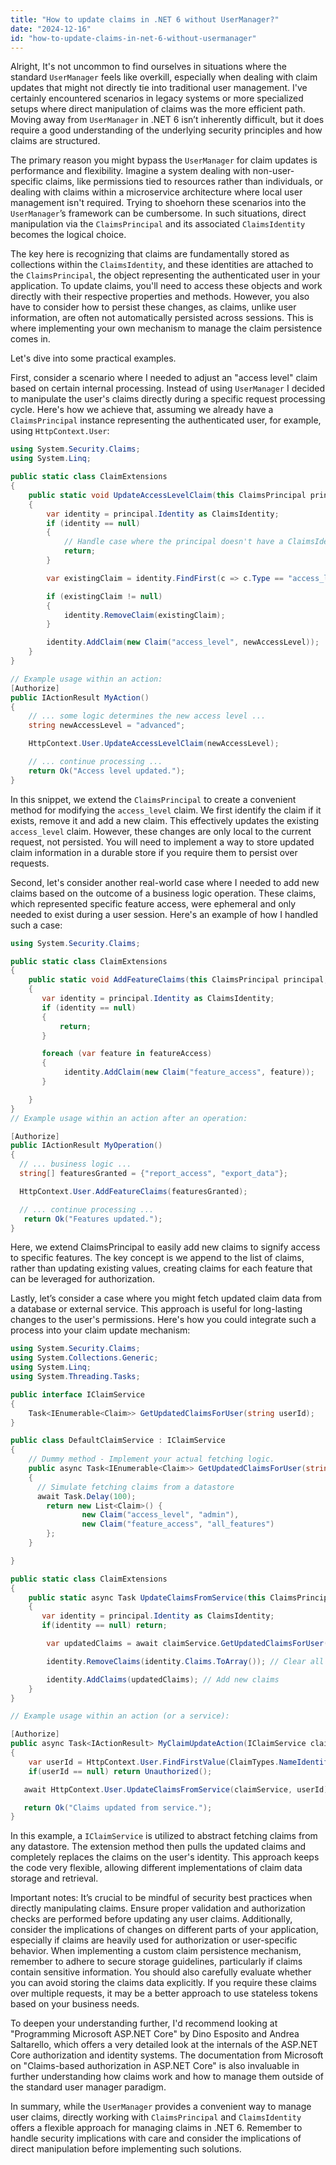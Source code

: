 ```yaml
---
title: "How to update claims in .NET 6 without UserManager?"
date: "2024-12-16"
id: "how-to-update-claims-in-net-6-without-usermanager"
---
```


Alright,  It's not uncommon to find ourselves in situations where the standard `UserManager` feels like overkill, especially when dealing with claim updates that might not directly tie into traditional user management. I've certainly encountered scenarios in legacy systems or more specialized setups where direct manipulation of claims was the more efficient path. Moving away from `UserManager` in .NET 6 isn’t inherently difficult, but it does require a good understanding of the underlying security principles and how claims are structured.

The primary reason you might bypass the `UserManager` for claim updates is performance and flexibility. Imagine a system dealing with non-user-specific claims, like permissions tied to resources rather than individuals, or dealing with claims within a microservice architecture where local user management isn't required. Trying to shoehorn these scenarios into the `UserManager`’s framework can be cumbersome. In such situations, direct manipulation via the `ClaimsPrincipal` and its associated `ClaimsIdentity` becomes the logical choice.

The key here is recognizing that claims are fundamentally stored as collections within the `ClaimsIdentity`, and these identities are attached to the `ClaimsPrincipal`, the object representing the authenticated user in your application. To update claims, you'll need to access these objects and work directly with their respective properties and methods. However, you also have to consider how to persist these changes, as claims, unlike user information, are often not automatically persisted across sessions. This is where implementing your own mechanism to manage the claim persistence comes in.

Let's dive into some practical examples.

First, consider a scenario where I needed to adjust an "access level" claim based on certain internal processing. Instead of using `UserManager` I decided to manipulate the user's claims directly during a specific request processing cycle. Here's how we achieve that, assuming we already have a `ClaimsPrincipal` instance representing the authenticated user, for example, using `HttpContext.User`:

```csharp
using System.Security.Claims;
using System.Linq;

public static class ClaimExtensions
{
    public static void UpdateAccessLevelClaim(this ClaimsPrincipal principal, string newAccessLevel)
    {
        var identity = principal.Identity as ClaimsIdentity;
        if (identity == null)
        {
            // Handle case where the principal doesn't have a ClaimsIdentity.
            return;
        }

        var existingClaim = identity.FindFirst(c => c.Type == "access_level");

        if (existingClaim != null)
        {
            identity.RemoveClaim(existingClaim);
        }

        identity.AddClaim(new Claim("access_level", newAccessLevel));
    }
}

// Example usage within an action:
[Authorize]
public IActionResult MyAction()
{
    // ... some logic determines the new access level ...
    string newAccessLevel = "advanced";

    HttpContext.User.UpdateAccessLevelClaim(newAccessLevel);

    // ... continue processing ...
    return Ok("Access level updated.");
}

```

In this snippet, we extend the `ClaimsPrincipal` to create a convenient method for modifying the `access_level` claim. We first identify the claim if it exists, remove it and add a new claim. This effectively updates the existing `access_level` claim. However, these changes are only local to the current request, not persisted. You will need to implement a way to store updated claim information in a durable store if you require them to persist over requests.

Second, let's consider another real-world case where I needed to add new claims based on the outcome of a business logic operation. These claims, which represented specific feature access, were ephemeral and only needed to exist during a user session. Here's an example of how I handled such a case:

```csharp
using System.Security.Claims;

public static class ClaimExtensions
{
    public static void AddFeatureClaims(this ClaimsPrincipal principal, string[] featureAccess)
    {
       var identity = principal.Identity as ClaimsIdentity;
       if (identity == null)
       {
           return;
       }

       foreach (var feature in featureAccess)
       {
            identity.AddClaim(new Claim("feature_access", feature));
       }

    }
}
// Example usage within an action after an operation:

[Authorize]
public IActionResult MyOperation()
{
  // ... business logic ...
  string[] featuresGranted = {"report_access", "export_data"};

  HttpContext.User.AddFeatureClaims(featuresGranted);

  // ... continue processing ...
   return Ok("Features updated.");
}
```

Here, we extend ClaimsPrincipal to easily add new claims to signify access to specific features. The key concept is we append to the list of claims, rather than updating existing values, creating claims for each feature that can be leveraged for authorization.

Lastly, let’s consider a case where you might fetch updated claim data from a database or external service. This approach is useful for long-lasting changes to the user's permissions. Here's how you could integrate such a process into your claim update mechanism:

```csharp
using System.Security.Claims;
using System.Collections.Generic;
using System.Linq;
using System.Threading.Tasks;

public interface IClaimService
{
    Task<IEnumerable<Claim>> GetUpdatedClaimsForUser(string userId);
}

public class DefaultClaimService : IClaimService
{
    // Dummy method - Implement your actual fetching logic.
    public async Task<IEnumerable<Claim>> GetUpdatedClaimsForUser(string userId)
    {
      // Simulate fetching claims from a datastore
      await Task.Delay(100);
        return new List<Claim>() {
                new Claim("access_level", "admin"),
                new Claim("feature_access", "all_features")
        };
    }

}

public static class ClaimExtensions
{
    public static async Task UpdateClaimsFromService(this ClaimsPrincipal principal, IClaimService claimService, string userId)
    {
       var identity = principal.Identity as ClaimsIdentity;
       if(identity == null) return;

        var updatedClaims = await claimService.GetUpdatedClaimsForUser(userId);

        identity.RemoveClaims(identity.Claims.ToArray()); // Clear all claims

        identity.AddClaims(updatedClaims); // Add new claims
    }
}

// Example usage within an action (or a service):

[Authorize]
public async Task<IActionResult> MyClaimUpdateAction(IClaimService claimService)
{
    var userId = HttpContext.User.FindFirstValue(ClaimTypes.NameIdentifier); // or however you uniquely identify the user.
    if(userId == null) return Unauthorized();

   await HttpContext.User.UpdateClaimsFromService(claimService, userId);

   return Ok("Claims updated from service.");
}
```

In this example, a `IClaimService` is utilized to abstract fetching claims from any datastore. The extension method then pulls the updated claims and completely replaces the claims on the user's identity. This approach keeps the code very flexible, allowing different implementations of claim data storage and retrieval.

Important notes: It’s crucial to be mindful of security best practices when directly manipulating claims. Ensure proper validation and authorization checks are performed before updating any user claims. Additionally, consider the implications of changes on different parts of your application, especially if claims are heavily used for authorization or user-specific behavior. When implementing a custom claim persistence mechanism, remember to adhere to secure storage guidelines, particularly if claims contain sensitive information. You should also carefully evaluate whether you can avoid storing the claims data explicitly. If you require these claims over multiple requests, it may be a better approach to use stateless tokens based on your business needs.

To deepen your understanding further, I'd recommend looking at "Programming Microsoft ASP.NET Core" by Dino Esposito and Andrea Saltarello, which offers a very detailed look at the internals of the ASP.NET Core authorization and identity systems. The documentation from Microsoft on "Claims-based authorization in ASP.NET Core" is also invaluable in further understanding how claims work and how to manage them outside of the standard user manager paradigm.

In summary, while the `UserManager` provides a convenient way to manage user claims, directly working with `ClaimsPrincipal` and `ClaimsIdentity` offers a flexible approach for managing claims in .NET 6. Remember to handle security implications with care and consider the implications of direct manipulation before implementing such solutions.

